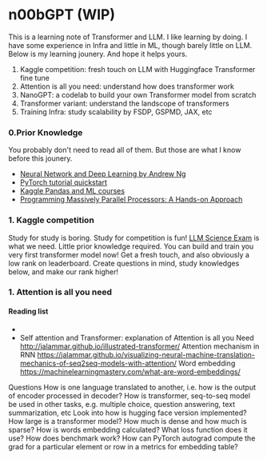 # n00bGPT (WIP)
This is a learning note of Transformer and LLM. I like learning by doing. I have some experience in Infra and little in ML, though barely little on LLM. Below is my learning jounery. And hope it helps yours.

1. Kaggle competition: fresh touch on LLM with Huggingface Transformer fine tune
2. Attention is all you need: understand how does transformer work
3. NanoGPT: a codelab to build your own Transformer model from scratch
4. Transformer variant: understand the landscope of transformers
5. Training Infra: study scalability by FSDP, GSPMD, JAX, etc

### 0.Prior Knowledge
You probably don't need to read all of them. But those are what I know before this jounery.
- [Neural Network and Deep Learning by Andrew Ng](https://www.coursera.org/learn/neural-networks-deep-learning)
- [PyTorch tutorial quickstart](https://pytorch.org/tutorials/beginner/basics/quickstart_tutorial.html)
- [Kaggle Pandas and ML courses](https://www.kaggle.com/learn)
- [Programming Massively Parallel Processors: A Hands-on Approach](https://www.amazon.com/Programming-Massively-Parallel-Processors-Hands/dp/0124159923)

### 1. Kaggle competition
Study for study is boring. Study for competition is fun! [LLM Science Exam](https://www.kaggle.com/competitions/kaggle-llm-science-exam) is what we need. Little prior knowledge required. You can build and train you very first transformer model now! Get a fresh touch, and also obviously a low rank on leaderboard. Create questions in mind, study knowledges below, and make our rank higher!



### 1. Attention is all you need
#### Reading list
- 
- Self attention and Transformer: explanation of Attention is all you Need
http://jalammar.github.io/illustrated-transformer/ 
Attention mechanism in RNN
https://jalammar.github.io/visualizing-neural-machine-translation-mechanics-of-seq2seq-models-with-attention/ 
Word embedding
https://machinelearningmastery.com/what-are-word-embeddings/ 


Questions
How is one language translated to another, i.e. how is the output of encoder processed in decoder?
How is transformer, seq-to-seq model be used in other tasks, e.g. multiple choice, question answering, text summarization, etc
Look into how is hugging face version implemented?
How large is a transformer model? How much is dense and how much is sparse?
How is words embedding calculated?
What loss function does it use? How does benchmark work? 
How can PyTorch autograd compute the grad for a particular element or row in a metrics for embedding table?
